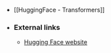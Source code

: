 - [[HuggingFace - Transformers]]
- ### External links
	- [Hugging Face website](https://huggingface.co/)